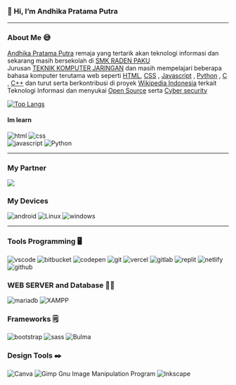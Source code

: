 ### 👋 Hi, I’m Andhika Pratama Putra 

<hr>

### About Me 😅
<a href="https://dhikaweb7.github.io">Andhika Pratama Putra</a> 
remaja yang tertarik akan teknologi informasi
dan sekarang masih bersekolah di <a href="http://20576136.siap-sekolah.com/sekolah-profil/">SMK RADEN PAKU</a> <br>
Jurusan [TEKNIK KOMPUTER JARINGAN](bg.md) dan masih mempelajari beberapa bahasa komputer terutama web seperti [HTML](p.md), [CSS](p.md) , [Javascript](p.md) , [Python](p.md) , [C](p.md) , [C++](c.md) dan turut serta berkontribusi di proyek [Wikipedia Indonesia](p.md) terkait Teknologi Informasi dan menyukai [Open Source](p.md) serta [Cyber security](p.md)

[![Top Langs](https://github-readme-stats.vercel.app/api/top-langs/?username=dhikaweb7)](https://github.com/Dhikaweb7/github-readme-stats)

#### Im learn 

![html](https://img.shields.io/badge/HTML5-E34F26?style=for-the-badge&logo=html5&logoColor=white) ![css](https://img.shields.io/badge/CSS3-1572B6?style=for-the-badge&logo=css3&logoColor=white)     
![javascript](https://img.shields.io/badge/JavaScript-323330?style=for-the-badge&logo=javascript&logoColor=F7DF1E) ![Python](https://img.shields.io/badge/Python-FFD43B?style=for-the-badge&logo=python&logoColor=blue) 


<hr>


### My Partner
<a href="https://github.com/dhikaweb7"><img src="https://img.shields.io/badge/Prazzdev-000?style=for-the-badge&logo=github&logoColor=fff" /></a>

### My Devices

![android](https://img.shields.io/badge/Android-3DDC84?style=for-the-badge&logo=android&logoColor=white) ![Linux](https://img.shields.io/badge/Linux-FCC624?style=for-the-badge&logo=linux&logoColor=black) ![windows](https://img.shields.io/badge/Windows-0078D6?style=for-the-badge&logo=windows&logoColor=white)





<hr>


### Tools Programming 🖥️

![vscode](https://img.shields.io/badge/Visual_Studio_Code-0078D4?style=for-the-badge&logo=visual%20studio%20code&logoColor=white) ![bitbucket](https://img.shields.io/badge/Bitbucket-0747a6?style=for-the-badge&logo=bitbucket&logoColor=white)
![codepen](https://img.shields.io/badge/Codepen-000000?style=for-the-badge&logo=codepen&logoColor=white)
 ![git](https://img.shields.io/badge/GIT-E44C30?style=for-the-badge&logo=git&logoColor=white)
![vercel](https://img.shields.io/badge/Vercel-000000?style=for-the-badge&logo=vercel&logoColor=white)
 ![gitlab](https://img.shields.io/badge/GitLab-330F63?style=for-the-badge&logo=gitlab&logoColor=white)
![replit](https://img.shields.io/badge/replit-667881?style=for-the-badge&logo=replit&logoColor=white)
![netlify](https://img.shields.io/badge/Netlify-00C7B7?style=for-the-badge&logo=netlify&logoColor=white)
 ![github](https://img.shields.io/badge/GitHub-100000?style=for-the-badge&logo=github&logoColor=white)

### WEB SERVER and Database 👨‍💻

![mariadb](https://img.shields.io/badge/MariaDB-003545?style=for-the-badge&logo=mariadb&logoColor=white) ![XAMPP](https://img.shields.io/badge/Xampp-F37623?style=for-the-badge&logo=xampp&logoColor=white)

### Frameworks 🗒️

![bootstrap](https://img.shields.io/badge/Bootstrap-563D7C?style=for-the-badge&logo=bootstrap&logoColor=white) ![sass](https://img.shields.io/badge/Sass-CC6699?style=for-the-badge&logo=sass&logoColor=white)
![Bulma](https://img.shields.io/badge/bulma-00D0B1?style=for-the-badge&logo=bulma&logoColor=white)

### Design Tools ✒️
  ![Canva](https://img.shields.io/badge/Canva-%2300C4CC.svg?style=for-the-badge&logo=Canva&logoColor=white) ![Gimp Gnu Image Manipulation Program](https://img.shields.io/badge/Gimp-657D8B?style=for-the-badge&logo=gimp&logoColor=FFFFFF)
  ![Inkscape](https://img.shields.io/badge/Inkscape-e0e0e0?style=for-the-badge&logo=inkscape&logoColor=080A13)





